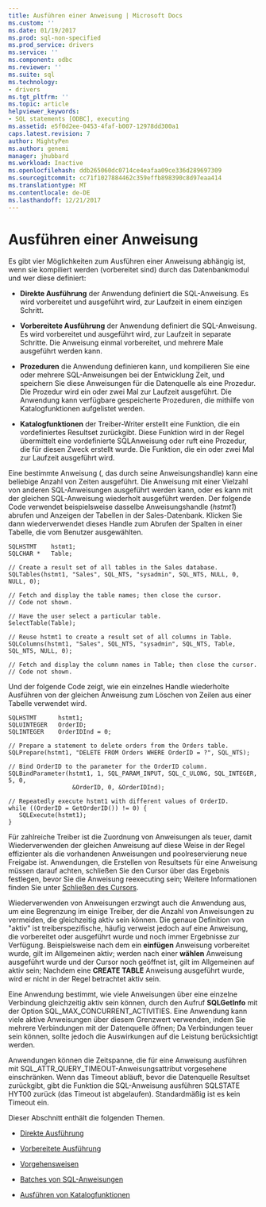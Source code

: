 ```yaml
---
title: Ausführen einer Anweisung | Microsoft Docs
ms.custom: ''
ms.date: 01/19/2017
ms.prod: sql-non-specified
ms.prod_service: drivers
ms.service: ''
ms.component: odbc
ms.reviewer: ''
ms.suite: sql
ms.technology:
- drivers
ms.tgt_pltfrm: ''
ms.topic: article
helpviewer_keywords:
- SQL statements [ODBC], executing
ms.assetid: e5f0d2ee-0453-4faf-b007-12978dd300a1
caps.latest.revision: 7
author: MightyPen
ms.author: genemi
manager: jhubbard
ms.workload: Inactive
ms.openlocfilehash: ddb265060dc0714ce4eafaa09ce336d289697309
ms.sourcegitcommit: cc71f1027884462c359effb898390c8d97eaa414
ms.translationtype: MT
ms.contentlocale: de-DE
ms.lasthandoff: 12/21/2017
---
```

# <a name="executing-a-statement"></a>Ausführen einer Anweisung
Es gibt vier Möglichkeiten zum Ausführen einer Anweisung abhängig ist, wenn sie kompiliert werden (vorbereitet sind) durch das Datenbankmodul und wer diese definiert:  
  
-   **Direkte Ausführung** der Anwendung definiert die SQL-Anweisung. Es wird vorbereitet und ausgeführt wird, zur Laufzeit in einem einzigen Schritt.  
  
-   **Vorbereitete Ausführung** der Anwendung definiert die SQL-Anweisung. Es wird vorbereitet und ausgeführt wird, zur Laufzeit in separate Schritte. Die Anweisung einmal vorbereitet, und mehrere Male ausgeführt werden kann.  
  
-   **Prozeduren** die Anwendung definieren kann, und kompilieren Sie eine oder mehrere SQL-Anweisungen bei der Entwicklung Zeit, und speichern Sie diese Anweisungen für die Datenquelle als eine Prozedur. Die Prozedur wird ein oder zwei Mal zur Laufzeit ausgeführt. Die Anwendung kann verfügbare gespeicherte Prozeduren, die mithilfe von Katalogfunktionen aufgelistet werden.  
  
-   **Katalogfunktionen** der Treiber-Writer erstellt eine Funktion, die ein vordefiniertes Resultset zurückgibt. Diese Funktion wird in der Regel übermittelt eine vordefinierte SQL­Anweisung oder ruft eine Prozedur, die für diesen Zweck erstellt wurde. Die Funktion, die ein oder zwei Mal zur Laufzeit ausgeführt wird.  
  
 Eine bestimmte Anweisung (, das durch seine Anweisungshandle) kann eine beliebige Anzahl von Zeiten ausgeführt. Die Anweisung mit einer Vielzahl von anderen SQL-Anweisungen ausgeführt werden kann, oder es kann mit der gleichen SQL-Anweisung wiederholt ausgeführt werden. Der folgende Code verwendet beispielsweise dasselbe Anweisungshandle (*hstmt1*) abrufen und Anzeigen der Tabellen in der Sales-Datenbank. Klicken Sie dann wiederverwendet dieses Handle zum Abrufen der Spalten in einer Tabelle, die vom Benutzer ausgewählten.  
  
```  
SQLHSTMT    hstmt1;  
SQLCHAR *   Table;  
  
// Create a result set of all tables in the Sales database.  
SQLTables(hstmt1, "Sales", SQL_NTS, "sysadmin", SQL_NTS, NULL, 0, NULL, 0);  
  
// Fetch and display the table names; then close the cursor.  
// Code not shown.  
  
// Have the user select a particular table.  
SelectTable(Table);  
  
// Reuse hstmt1 to create a result set of all columns in Table.  
SQLColumns(hstmt1, "Sales", SQL_NTS, "sysadmin", SQL_NTS, Table, SQL_NTS, NULL, 0);  
  
// Fetch and display the column names in Table; then close the cursor.  
// Code not shown.  
```  
  
 Und der folgende Code zeigt, wie ein einzelnes Handle wiederholte Ausführen von der gleichen Anweisung zum Löschen von Zeilen aus einer Tabelle verwendet wird.  
  
```  
SQLHSTMT      hstmt1;  
SQLUINTEGER   OrderID;  
SQLINTEGER    OrderIDInd = 0;  
  
// Prepare a statement to delete orders from the Orders table.  
SQLPrepare(hstmt1, "DELETE FROM Orders WHERE OrderID = ?", SQL_NTS);  
  
// Bind OrderID to the parameter for the OrderID column.  
SQLBindParameter(hstmt1, 1, SQL_PARAM_INPUT, SQL_C_ULONG, SQL_INTEGER, 5, 0,  
                  &OrderID, 0, &OrderIDInd);  
  
// Repeatedly execute hstmt1 with different values of OrderID.  
while ((OrderID = GetOrderID()) != 0) {  
   SQLExecute(hstmt1);  
}  
```  
  
 Für zahlreiche Treiber ist die Zuordnung von Anweisungen als teuer, damit Wiederverwenden der gleichen Anweisung auf diese Weise in der Regel effizienter als die vorhandenen Anweisungen und poolreservierung neue Freigabe ist. Anwendungen, die Erstellen von Resultsets für eine Anweisung müssen darauf achten, schließen Sie den Cursor über das Ergebnis festlegen, bevor Sie die Anweisung reexecuting sein; Weitere Informationen finden Sie unter [Schließen des Cursors](../../../odbc/reference/develop-app/closing-the-cursor.md).  
  
 Wiederverwenden von Anweisungen erzwingt auch die Anwendung aus, um eine Begrenzung im einige Treiber, der die Anzahl von Anweisungen zu vermeiden, die gleichzeitig aktiv sein können. Die genaue Definition von "aktiv" ist treiberspezifische, häufig verweist jedoch auf eine Anweisung, die vorbereitet oder ausgeführt wurde und noch immer Ergebnisse zur Verfügung. Beispielsweise nach dem ein **einfügen** Anweisung vorbereitet wurde, gilt im Allgemeinen aktiv; werden nach einer **wählen** Anweisung ausgeführt wurde und der Cursor noch geöffnet ist, gilt im Allgemeinen auf aktiv sein; Nachdem eine **CREATE TABLE** Anweisung ausgeführt wurde, wird er nicht in der Regel betrachtet aktiv sein.  
  
 Eine Anwendung bestimmt, wie viele Anweisungen über eine einzelne Verbindung gleichzeitig aktiv sein können, durch den Aufruf **SQLGetInfo** mit der Option SQL_MAX_CONCURRENT_ACTIVITIES. Eine Anwendung kann viele aktive Anweisungen über diesem Grenzwert verwenden, indem Sie mehrere Verbindungen mit der Datenquelle öffnen; Da Verbindungen teuer sein können, sollte jedoch die Auswirkungen auf die Leistung berücksichtigt werden.  
  
 Anwendungen können die Zeitspanne, die für eine Anweisung ausführen mit SQL_ATTR_QUERY_TIMEOUT-Anweisungsattribut vorgesehene einschränken. Wenn das Timeout abläuft, bevor die Datenquelle Resultset zurückgibt, gibt die Funktion die SQL-Anweisung ausführen SQLSTATE HYT00 zurück (das Timeout ist abgelaufen). Standardmäßig ist es kein Timeout ein.  
  
 Dieser Abschnitt enthält die folgenden Themen.  
  
-   [Direkte Ausführung](../../../odbc/reference/develop-app/direct-execution-odbc.md)  
  
-   [Vorbereitete Ausführung](../../../odbc/reference/develop-app/prepared-execution-odbc.md)  
  
-   [Vorgehensweisen](../../../odbc/reference/develop-app/procedures-odbc.md)  
  
-   [Batches von SQL-Anweisungen](../../../odbc/reference/develop-app/batches-of-sql-statements.md)  
  
-   [Ausführen von Katalogfunktionen](../../../odbc/reference/develop-app/executing-catalog-functions.md)
